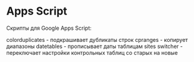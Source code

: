 # Apps Script
Скрипты для Google Apps Script:

colorduplicates - подкрашивает дубликаты строк
cpranges - копирует диапазоны
datetables - прописывает даты таблицам
sites switcher - переключает настройки контрольных таблиц со старых на новые